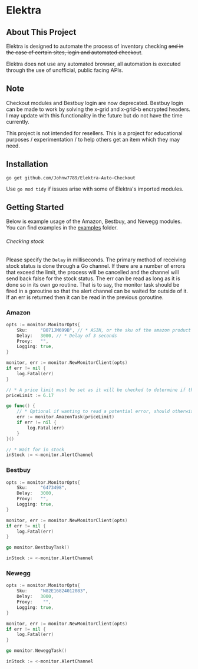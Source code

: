 # Elektra
## About This Project
Elektra is designed to automate the process of inventory checking ~~and in the case of certain sites, login and automated checkout~~.

Elektra does not use any automated browser, all automation is executed through the use of unofficial, public facing APIs.

## Note
Checkout modules and Bestbuy login are now deprecated. Bestbuy login can be made to work by solving the x-grid and x-grid-b encrypted headers. I may update with this functionality in the future but do not have the time currently. 

This project is not intended for resellers. This is a project for educational purposes / experimentation / to help others get an item which they may need.

## Installation
``go get github.com/Johnw7789/Elektra-Auto-Checkout``

Use ``go mod tidy`` if issues arise with some of Elektra's imported modules.

## Getting Started
Below is example usage of the Amazon, Bestbuy, and Newegg modules. You can find examples in the [examples](https://github.com/Johnw7789/Elektra-Auto-Checkout/tree/main/examples) folder.

###### Checking stock
Please specify the ```Delay``` in milliseconds. The primary method of receiving stock status is done through a Go channel. If there are a number of errors that exceed the limit, the process will be cancelled and the channel will send back false for the stock status. The err can be read as long as it is done so in its own go routine. That is to say, the monitor task should be fired in a goroutine so that the alert channel can be waited for outside of it. If an err is returned then it can be read in the previous goroutine. 

### Amazon
```go
opts := monitor.MonitorOpts{
	Sku:     "B071JM699B", // * ASIN, or the sku of the amazon product
	Delay:   3000, // * Delay of 3 seconds
	Proxy:   "", 
	Logging: true,
}

monitor, err := monitor.NewMonitorClient(opts)
if err != nil {
	log.Fatal(err)
}

// * A price limit must be set as it will be checked to determine if the product is in stock and sold by the correct merchant
priceLimit := 6.17 

go func() {
	// * Optional if wanting to read a potential error, should otherwise just fire like this: go monitor.AmazonTask(priceLimit)
	err := monitor.AmazonTask(priceLimit)
	if err != nil {
		log.Fatal(err)
	}
}()

// * Wait for in stock
inStock := <-monitor.AlertChannel
```

### Bestbuy
```go
opts := monitor.MonitorOpts{
	Sku:     "6473498",
	Delay:   3000,
	Proxy:   "", 
	Logging: true,
}

monitor, err := monitor.NewMonitorClient(opts)
if err != nil {
	log.Fatal(err)
}

go monitor.BestbuyTask()

inStock := <-monitor.AlertChannel
```

### Newegg
```go
opts := monitor.MonitorOpts{
	Sku:     "N82E16824012083",
	Delay:   3000,
	Proxy:    "",
	Logging: true,
}

monitor, err := monitor.NewMonitorClient(opts)
if err != nil {
	log.Fatal(err)
}

go monitor.NeweggTask()

inStock := <-monitor.AlertChannel
```

